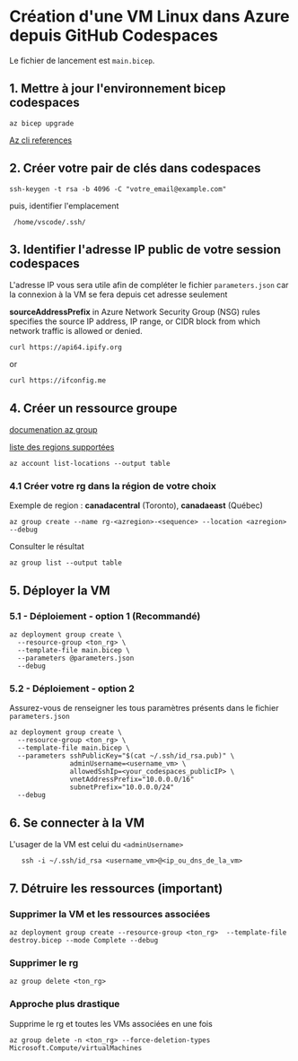 # Création d'une VM Linux dans Azure depuis GitHub Codespaces

Le fichier de lancement est `main.bicep`.

## 1. Mettre à jour l'environnement bicep codespaces

```
az bicep upgrade
```
[Az cli references](https://aka.ms/cli_ref)

## 2. Créer votre pair de clés dans codespaces

```
ssh-keygen -t rsa -b 4096 -C "votre_email@example.com"
```

puis, identifier l'emplacement

```
 /home/vscode/.ssh/
```

## 3. Identifier l'adresse IP public de votre session codespaces

L'adresse IP vous sera utile afin de compléter le fichier `parameters.json` car la connexion à la VM se fera depuis cet adresse seulement

**sourceAddressPrefix** in Azure Network Security Group (NSG) rules specifies the source IP address, IP range, or CIDR block from which network traffic is allowed or denied.

```
curl https://api64.ipify.org
```
or 
```
curl https://ifconfig.me

```


## 4. Créer un ressource groupe
[documenation az group](https://learn.microsoft.com/en-us/cli/azure/group?view=azure-cli-latest#az_group_create)

[liste des regions supportées](https://learn.microsoft.com/en-us/cli/azure/account?view=azure-cli-latest#az-account-list-locations)
```
az account list-locations --output table
```
### 4.1 Créer votre rg dans la région de votre choix

Exemple de region : **canadacentral** (Toronto), **canadaeast** (Québec)

```
az group create --name rg-<azregion>-<sequence> --location <azregion> --debug
```

Consulter le résultat

```
az group list --output table
```

## 5. Déployer la VM

### 5.1 - Déploiement - option 1 (Recommandé)

```
az deployment group create \
  --resource-group <ton_rg> \
  --template-file main.bicep \
  --parameters @parameters.json
  --debug
```

### 5.2 - Déploiement - option 2

Assurez-vous de renseigner les tous paramètres présents dans le fichier `parameters.json`

```
az deployment group create \
  --resource-group <ton_rg> \
  --template-file main.bicep \
  --parameters sshPublicKey="$(cat ~/.ssh/id_rsa.pub)" \
               adminUsername=<username_vm> \
               allowedSshIp=<your_codespaces_publicIP> \
               vnetAddressPrefix="10.0.0.0/16"
               subnetPrefix="10.0.0.0/24"
  --debug
```

## 6. Se connecter à la VM

L'usager de la VM est celui du `<adminUsername>`

```
   ssh -i ~/.ssh/id_rsa <username_vm>@<ip_ou_dns_de_la_vm>
```


## 7. Détruire les ressources (important)

### Supprimer la VM et les ressources associées
```
az deployment group create --resource-group <ton_rg>  --template-file destroy.bicep --mode Complete --debug
```

### Supprimer le rg
```
az group delete <ton_rg>
```

### Approche plus drastique
Supprime le rg et toutes les VMs associées en une fois

```
az group delete -n <ton_rg> --force-deletion-types Microsoft.Compute/virtualMachines
```